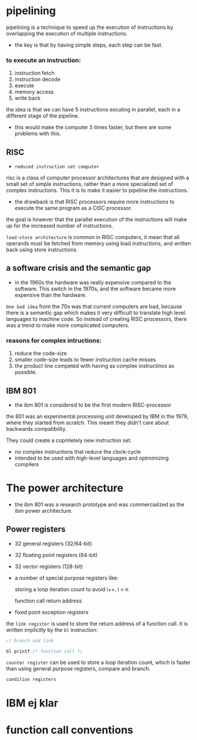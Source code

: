 # pipelining
pipelining is a technique to speed up the execution of instructions by overlapping the execution of multiple instructions.

- the key is that by having simple steps, each step can be fast.

### to execute an instruction:
1. instruction fetch   
2. instruction decode
3. execute
4. memory access
5. write back

the idea is that we can have 5 instructions excuting in parallel, each in a different stage of the pipeline.

- this would make the computer 5 times faster, but there are some problems with this.

## RISC
- `reduced instruction set computer`

risc is a class of computer processor architectures that are designed with a small set of simple instructions, rather than a more specialized set of complex instructions. This it is to make it easier to pipeline the instructions.

- the drawback is that RISC processors require more instructions to execute the same program as a CISC processor.

the goal is however that the parallel execution of the instructions will make up for the increased number of instructions.

`load-store architecture` is common in RISC computers, it mean that all operands must be fetched from memory using load instructions, and written back using store instructions.


## a software crisis and the semantic gap
- in the 1960s the hardware was really expensive compared to the software. This switch in the 1970s, and the software became more expensive than the hardware.

`One bad idea` from the 70s was that current computers are bad, because there is a semantic gap which makes it very difficult to translate high level languages to machine code. So instead of creating RISC processors, there was a trend to make more complicated computers.

### reasons for complex intructions:
1. reduce the code-size
2. smaller code-size leads to fewer instruction cache misses
3. the product line competed with having as complex instructinos as possible.


## IBM 801
- the ibm 801 is considered to be the first modern RISC-processor

the 801 was an experimental processing unit developed by IBM in the 1979, where they started from scratch. This meant they didn't care about backwards compatibility. 

They could create a copmletely new instruction set.

- no complex instructions that reduce the clock-cycle
- intended to be used with high-level languages and optmimizing compilers


# The power architecture
- the ibm 801 was a research prototype and was commercialized as the ibm power architecture.

## Power registers
- 32 general registers (32/64-bit)
- 32 floating point registers (64-bit)
- 32 vector registers (128-bit)
- a number of special purpose registers like:
   
    storing a loop iteration count to avoid i++, i < n
    
    function call return address

- fixed point exception registers

the `link register` is used to store the return address of a function call. it is written implicitly by the `bl` instruction:
```c
// branch and link

bl printf /* function call */
```

`counter register` can be used to store a loop iteration count, which is faster than using general purpose registers, compare and branch.

`condition registers`

# IBM ej klar

# function call conventions
